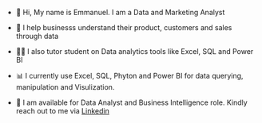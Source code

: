- 🙂 Hi, My name is Emmanuel. I am a Data and Marketing Analyst 

- 🥇 I help businesss understand their product, customers and sales through data

- 👨‍🏫 I also tutor student on Data analytics tools like Excel, SQL and Power BI

- 📊 I currently use Excel, SQL, Phyton and Power BI for data querying, manipulation and Visulization.

- 🤙 I am available for Data Analyst and Business Intelligence role. Kindly reach out to me via [Linkedin](https://www.linkedin.com/in/emmanuelabiola/)

